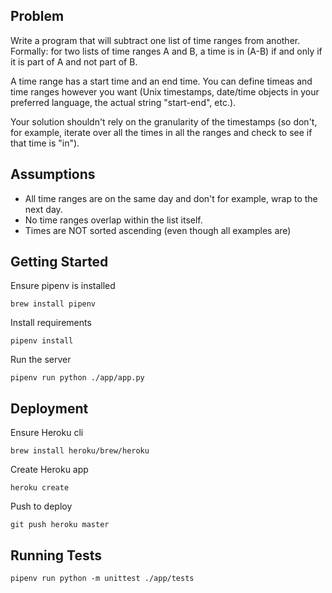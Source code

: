 ## Problem

Write a program that will subtract one list of time ranges from another. Formally: for two lists of time ranges A and B, a time is in (A-B) if and only if it is part of A and not part of B.

A time range has a start time and an end time. You can define timeas and time ranges however you want (Unix timestamps, date/time objects in your preferred language, the actual string "start-end", etc.).

Your solution shouldn't rely on the granularity of the timestamps (so don't, for example, iterate over all the times in all the ranges and check to see if that time is "in").

## Assumptions

 - All time ranges are on the same day and don't for example, wrap to the next day.
 - No time ranges overlap within the list itself.
 - Times are NOT sorted ascending (even though all examples are)

 ## Getting Started

Ensure pipenv is installed
```
brew install pipenv
```

Install requirements
```
pipenv install
```

Run the server
```
pipenv run python ./app/app.py
```

## Deployment

Ensure Heroku cli
```
brew install heroku/brew/heroku
```

Create Heroku app
```
heroku create
```

Push to deploy
```
git push heroku master
```

 ## Running Tests

 ```
 pipenv run python -m unittest ./app/tests
 ```